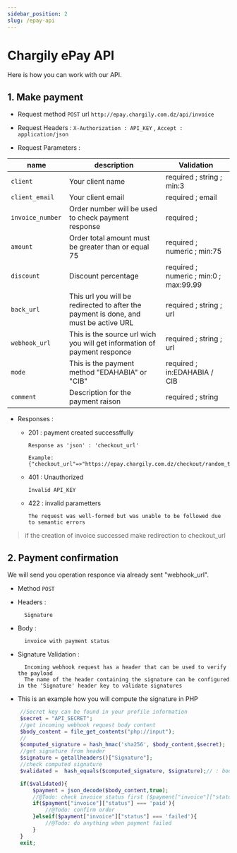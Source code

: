 ```yaml
---
sidebar_position: 2
slug: /epay-api
---
```


# Chargily ePay API

Here is how you can work with our API.

## 1. Make payment

- Request method ```POST``` url ```http://epay.chargily.com.dz/api/invoice```

- Request Headers :
        ```X-Authorization : API_KEY``` , ```Accept : application/json```

- Request Parameters :

| name                          |  description                                                                                          | Validation                                |
|-------------------------------|-------------------------------------------------------------------------------------------------------|-------------------------------------------|
|  ```client ```                | Your client name                                                                                      |   required ; string ; min:3               |
|  ```client_email ```          | Your client email                                                                                     |   required ; email                        |
|  ```invoice_number ```        | Order number will be used to check payment response                                                   |   required ;                              |
|  ```amount ```                | Order total amount must be greater than or equal 75                                                   |   required ; numeric ; min:75             |
|  ```discount ```              | Discount percentage                                                                                   |   required ; numeric ; min:0 ; max:99.99  |
|  ```back_url ```              | This url you will be redirected to after the payment is done, and must be active URL                  |   required ; string  ; url                |
|  ```webhook_url```            | This is the source url wich you will get information of payment responce                              |   required ; string  ; url                |
|  ```mode ```                  | This is the payment method "EDAHABIA" or "CIB"                                                        |   required ; in:EDAHABIA / CIB            |
|  ```comment ```               | Description for the payment raison                                                                    |   required ; string                       |

- Responses :

    -   201 : payment created successffully

            Response as 'json' : 'checkout_url'

            Example: {"checkout_url"=>"https://epay.chargily.com.dz/checkout/random_token_here"}

    -   401 : Unauthorized

            Invalid API_KEY

    -   422 : invalid parametters

            The request was well-formed but was unable to be followed due to semantic errors

> if the creation of invoice successed make redirection to checkout_url

## 2. Payment confirmation

We will send you operation responce via already sent "webhook_url".

- Method ```POST```

- Headers :

        Signature

- Body :

        invoice with payment status

- Signature Validation :

        Incoming webhook request has a header that can be used to verify the payload
        The name of the header containing the signature can be configured in the 'Signature' header key to validate signatures

- This is an example how you will compute the signature in PHP

```php
    //Secret key can be found in your profile information
    $secret = "API_SECRET";
    //get incoming webhook request body content
    $body_content = file_get_contents("php://input");
    //
    $computed_signature = hash_hmac('sha256', $body_content,$secret);
    //get signature from header
    $signature = getallheaders()["Signature"];
    //check computed signature
    $validated =  hash_equals($computed_signature, $signature);// : bool

    if($validated){
        $payment = json_decode($body_content,true);
        //@Todo: check invoice status first ($payment["invoice"]["status"] === 'paid')
        if($payment["invoice"]["status"] === 'paid'){
            //@Todo: confirm order
        }elseif($payment["invoice"]["status"] === 'failed'){
            //@Todo: do anything when payment failed
        }
    }
    exit;
```

